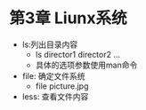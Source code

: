 # 第3章 Liunx系统

- ls:列出目录内容
  - ls director1 director2 ...
  - 具体的选项参数使用man命令
- file: 确定文件系统
  - file picture.jpg
- less: 查看文件内容

